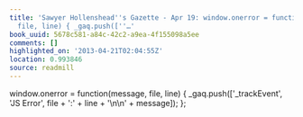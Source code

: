 ```yaml
---
title: 'Sawyer Hollenshead''s Gazette - Apr 19: window.onerror = function(message,
  file, line) { _gaq.push([''…'
book_uuid: 5678c581-a84c-42c2-a9ea-4f155098a5ee
comments: []
highlighted_on: '2013-04-21T02:04:55Z'
location: 0.993846
source: readmill
---
```


window.onerror = function(message, file, line) { _gaq.push(['_trackEvent', 'JS Error', file + ':' + line + '\n\n' + message]); };
